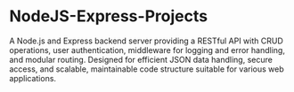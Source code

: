 # NodeJS-Express-Projects
A Node.js and Express backend server providing a RESTful API with CRUD operations, user authentication, middleware for logging and error handling, and modular routing. Designed for efficient JSON data handling, secure access, and scalable, maintainable code structure suitable for various web applications.
